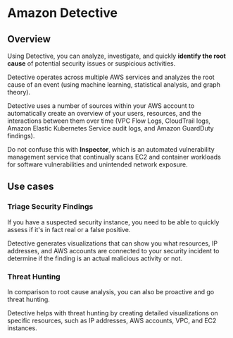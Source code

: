 # Amazon Detective

## Overview

Using Detective, you can analyze, investigate, and quickly **identify the root cause** of potential security issues or suspicious activities.

Detective operates across multiple AWS services and analyzes the root cause of an event (using machine learning, statistical analysis, and graph theory).

Detective uses a number of sources within your AWS account to automatically create an overview of your users, resources, and the interactions between them over time (VPC Flow Logs, CloudTrail logs, Amazon Elastic Kubernetes Service audit logs, and Amazon GuardDuty findings).

Do not confuse this with **Inspector**, which is an automated vulnerability management service that continually scans EC2 and container workloads for software vulnerabilities and unintended network exposure.


## Use cases

### Triage Security Findings

If you have a suspected security instance, you need to be able to quickly assess if it's in fact real or a false positive.

Detective generates visualizations that can show you what resources, IP addresses, and AWS accounts are connected to your security incident to determine if the finding is an actual malicious activity or not.


### Threat Hunting

In comparison to root cause analysis, you can also be proactive and go threat hunting.

Detective helps with threat hunting by creating detailed visualizations on specific resources, such as IP addresses, AWS accounts, VPC, and EC2 instances.